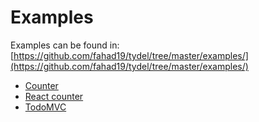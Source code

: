 # Examples

Examples can be found in: [https://github.com/fahad19/tydel/tree/master/examples/](https://github.com/fahad19/tydel/tree/master/examples/)

* [Counter](./counter/README.md)
* [React counter](./react-counter/README.md)
* [TodoMVC](./todomvc/README.md)
